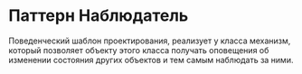# Паттерн Наблюдатель

Поведенческий шаблон проектирования, реализует у класса механизм, который позволяет объекту этого класса получать оповещения об изменении состояния других объектов и тем самым наблюдать за ними.

